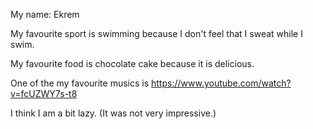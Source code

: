 My name: Ekrem

My favourite sport is swimming because I don't feel that I sweat while I swim.

My favourite food is chocolate cake because it is delicious.

One of the my favourite musics is https://www.youtube.com/watch?v=fcUZWY7s-t8

I think I am a bit lazy. (It was not very impressive.)